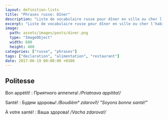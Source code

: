 ```yaml
---
layout: definition-lists
title: "Phrases russe: Dîner"
description: "Liste de vocabulaire russe pour dîner en ville ou cher l'habitant."
excerpt: "Liste de vocabulaire russe pour dîner en ville ou cher l'habitant."
image:
  path: assets/images/posts/diner.png
  type: "ImageObject"
  width: 600
  height: 400
categories: ["russe", "phrases"]
tags: ["declaration", "alimentation", "restaurant"]
date: 2017-06-19 00:00:00 +0100
---
```


## Politesse

Bon appétit!
: Приятного аппетита!
*/Priatnava appitita!/*

Santé!
: Будем здоровы!
*/Boudièmᵉ zdarovî!/ "Soyons bonne santé!"*

À votre santé!
: Ваша здорова!
*/Vacha zdarova!/*
